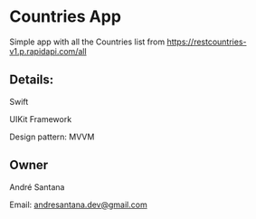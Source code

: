 # Countries App

Simple app with all the Countries list from https://restcountries-v1.p.rapidapi.com/all

## Details:

Swift

UIKit Framework

Design pattern: MVVM

## Owner

André Santana

Email: andresantana.dev@gmail.com

